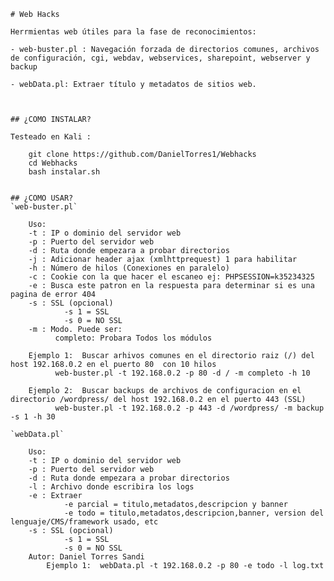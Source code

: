 
	# Web Hacks

	Herrmientas web útiles para la fase de reconocimientos:

	- web-buster.pl : Navegación forzada de directorios comunes, archivos de configuración, cgi, webdav, webservices, sharepoint, webserver y backup
	    	  
	- webData.pl: Extraer título y metadatos de sitios web.



	## ¿COMO INSTALAR?

	Testeado en Kali :

	    git clone https://github.com/DanielTorres1/Webhacks
	    cd Webhacks
	    bash instalar.sh


	## ¿COMO USAR?
	`web-buster.pl`

	    Uso:  
	    -t : IP o dominio del servidor web 
	    -p : Puerto del servidor web 
	    -d : Ruta donde empezara a probar directorios 
	    -j : Adicionar header ajax (xmlhttprequest) 1 para habilitar 
	    -h : Número de hilos (Conexiones en paralelo) 
	    -c : Cookie con la que hacer el escaneo ej: PHPSESSION=k35234325 
	    -e : Busca este patron en la respuesta para determinar si es una pagina de error 404
	    -s : SSL (opcional) 
	    		-s 1 = SSL 
	    		-s 0 = NO SSL 
	    -m : Modo. Puede ser: 
	    	  completo: Probara Todos los módulos 
	    	      
	    Ejemplo 1:  Buscar arhivos comunes en el directorio raiz (/) del host 192.168.0.2 en el puerto 80  con 10 hilos
	    	  web-buster.pl -t 192.168.0.2 -p 80 -d / -m completo -h 10 
	    
	    Ejemplo 2:  Buscar backups de archivos de configuracion en el directorio /wordpress/ del host 192.168.0.2 en el puerto 443 (SSL)  
	    	  web-buster.pl -t 192.168.0.2 -p 443 -d /wordpress/ -m backup -s 1 -h 30

	`webData.pl`

	    Uso:  
	    -t : IP o dominio del servidor web 
	    -p : Puerto del servidor web 
	    -d : Ruta donde empezara a probar directorios 
	    -l : Archivo donde escribira los logs 
	    -e : Extraer 
	    		-e parcial = titulo,metadatos,descripcion y banner 
	    		-e todo = titulo,metadatos,descripcion,banner, version del lenguaje/CMS/framework usado, etc
	    -s : SSL (opcional) 
	    		-s 1 = SSL 
	    		-s 0 = NO SSL 
	    Autor: Daniel Torres Sandi 
	    	Ejemplo 1:  webData.pl -t 192.168.0.2 -p 80 -e todo -l log.txt


